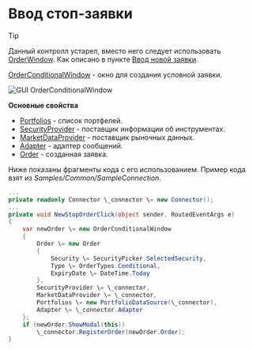 # Ввод стоп\-заявки

> [!TIP]
> Данный контролл устарел, вместо него следует использовать [OrderWindow](../api/StockSharp.Xaml.OrderWindow.html). Как описано в пункте [Ввод новой заявки](GuiOrderWindow.md).

[OrderConditionalWindow](../api/StockSharp.Xaml.OrderConditionalWindow.html) \- окно для создания условной заявки. 

![GUI OrderConditionalWindow](~/images/GUI_OrderConditionalWindow.png)

**Основные свойства**

- [Portfolios](../api/StockSharp.Xaml.OrderConditionalWindow.Portfolios.html) \- список портфелей. 
- [SecurityProvider](../api/StockSharp.Xaml.OrderConditionalWindow.SecurityProvider.html) \- поставщик информации об инструментах. 
- [MarketDataProvider](../api/StockSharp.Xaml.OrderConditionalWindow.MarketDataProvider.html) \- поставщик рыночных данных. 
- [Adapter](../api/StockSharp.Xaml.OrderConditionalWindow.Adapter.html) \- адаптер сообщений. 
- [Order](../api/StockSharp.Xaml.OrderConditionalWindow.Order.html) \- созданная заявка. 

Ниже показаны фрагменты кода с его использованием. Пример кода взят из *Samples\/Common\/SampleConnection*. 

```cs
...
private readonly Connector \_connector \= new Connector();
...
private void NewStopOrderClick(object sender, RoutedEventArgs e)
{
	var newOrder \= new OrderConditionalWindow
	{
		Order \= new Order
		{
			Security \= SecurityPicker.SelectedSecurity,
			Type \= OrderTypes.Conditional,
			ExpiryDate \= DateTime.Today
		},
		SecurityProvider \= \_connector,
		MarketDataProvider \= \_connector,
		Portfolios \= new PortfolioDataSource(\_connector),
		Adapter \= \_connector.Adapter
	};
	if (newOrder.ShowModal(this))
		\_connector.RegisterOrder(newOrder.Order);
}
              		
	  				
```

